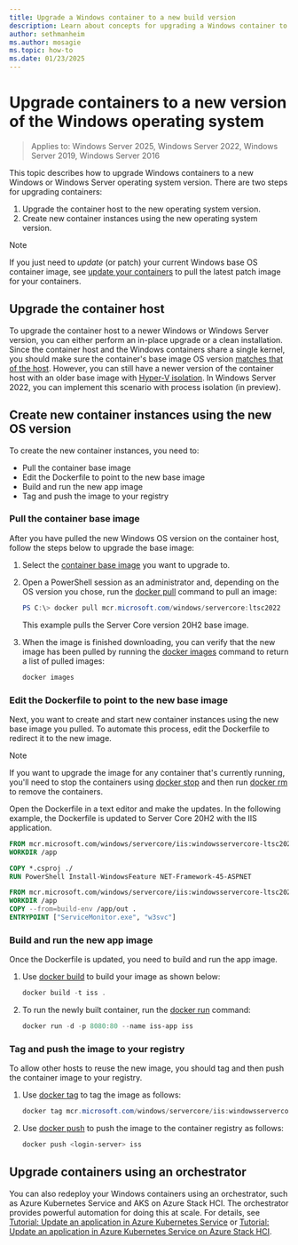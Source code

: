 ```yaml
---
title: Upgrade a Windows container to a new build version
description: Learn about concepts for upgrading a Windows container to a newer build version.
author: sethmanheim
ms.author: mosagie
ms.topic: how-to
ms.date: 01/23/2025
---
```


# Upgrade containers to a new version of the Windows operating system

> Applies to: Windows Server 2025, Windows Server 2022, Windows Server 2019, Windows Server 2016

This topic describes how to upgrade Windows containers to a new Windows or Windows Server operating system version. There are two steps for upgrading containers:

1. Upgrade the container host to the new operating system version.
1. Create new container instances using the new operating system version.

> [!NOTE]
> If you just need to _update_ (or patch) your current Windows base OS container image, see [update your containers](../deploy-containers/update-containers.md) to pull the latest patch image for your containers.

## Upgrade the container host

To upgrade the container host to a newer Windows or Windows Server version, you can either perform an in-place upgrade or a clean installation. Since the container host and the Windows containers share a single kernel, you should make sure the container's base image OS version [matches that of the host](./version-compatibility.md#matching-container-host-version-with-container-image-versions). However, you can still have a newer version of the container host with an older base image with [Hyper-V isolation](../manage-containers/hyperv-container.md#hyper-v-isolation). In Windows Server 2022, you can implement this scenario with process isolation (in preview).

## Create new container instances using the new OS version

To create the new container instances, you need to:

- Pull the container base image
- Edit the Dockerfile to point to the new base image
- Build and run the new app image
- Tag and push the image to your registry

### Pull the container base image

After you have pulled the new Windows OS version on the container host, follow the steps below to upgrade the base image:

1. Select the [container base image](../manage-containers/container-base-images.md) you want to upgrade to.

2. Open a PowerShell session as an administrator and, depending on the OS version you chose, run the [docker pull](https://docs.docker.com/reference/cli/docker/image/pull/) command to pull an image:

   ```powershell
   PS C:\> docker pull mcr.microsoft.com/windows/servercore:ltsc2022
   ```

   This example pulls the Server Core version 20H2 base image.

3. When the image is finished downloading, you can verify that the new image has been pulled by running the [docker images](https://docs.docker.com/reference/cli/docker/image/ls/) command to return a list of pulled images:

   ```powershell
   docker images
   ```

### Edit the Dockerfile to point to the new base image

Next, you want to create and start new container instances using the new base image you pulled. To automate this process, edit the Dockerfile to redirect it to the new image.

> [!NOTE]
> If you want to upgrade the image for any container that's currently running, you'll need to stop the containers using [docker stop](https://docs.docker.com/reference/cli/docker/container/stop/) and then run [docker rm](https://docs.docker.com/reference/cli/docker/container/rm/) to remove the containers.

Open the Dockerfile in a text editor and make the updates. In the following example, the Dockerfile is updated to Server Core 20H2 with the IIS application.

```dockerfile
FROM mcr.microsoft.com/windows/servercore/iis:windowsservercore-ltsc2022 AS build-env
WORKDIR /app

COPY *.csproj ./
RUN PowerShell Install-WindowsFeature NET-Framework-45-ASPNET

FROM mcr.microsoft.com/windows/servercore/iis:windowsservercore-ltsc2022
WORKDIR /app
COPY --from=build-env /app/out .
ENTRYPOINT ["ServiceMonitor.exe", "w3svc"]
```

### Build and run the new app image

Once the Dockerfile is updated, you need to build and run the app image.

1. Use [docker build](https://docs.docker.com/reference/cli/docker/buildx/build/) to build your image as shown below:

   ```powershell
   docker build -t iss .
   ```

2. To run the newly built container, run the [docker run](https://docs.docker.com/reference/cli/docker/container/run/) command:

   ```powershell
   docker run -d -p 8080:80 --name iss-app iss
   ```

### Tag and push the image to your registry

To allow other hosts to reuse the new image, you should tag and then push the container image to your registry.

1. Use [docker tag](https://docs.docker.com/reference/cli/docker/image/tag/) to tag the image as follows:

   ```powershell
   docker tag mcr.microsoft.com/windows/servercore/iis:windowsservercore-ltsc2022 <login-server>/iss
   ```

2. Use [docker push](https://docs.docker.com/reference/cli/docker/image/push/) to push the image to the container registry as follows:

   ```powershell
   docker push <login-server> iss
   ```

## Upgrade containers using an orchestrator

You can also redeploy your Windows containers using an orchestrator, such as Azure Kubernetes Service and AKS on Azure Stack HCI. The orchestrator provides powerful automation for doing this at scale. For details, see [Tutorial: Update an application in Azure Kubernetes Service](/azure/aks/tutorial-kubernetes-app-update?tabs=azure-cli) or [Tutorial: Update an application in Azure Kubernetes Service on Azure Stack HCI](/azure-stack/aks-hci/tutorial-kubernetes-app-update).
